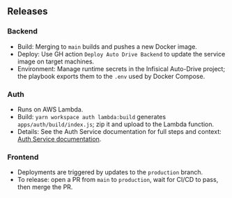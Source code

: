## Releases

### Backend

- Build: Merging to `main` builds and pushes a new Docker image.
- Deploy: Use GH action `Deploy Auto Drive Backend` to update the service image on target machines.
- Environment: Manage runtime secrets in the Infisical Auto-Drive project; the playbook exports them to the `.env` used by Docker Compose.

### Auth

- Runs on AWS Lambda.
- Build: `yarn workspace auth lambda:build` generates `apps/auth/build/index.js`; zip it and upload to the Lambda function.
- Details: See the Auth Service documentation for full steps and context: [Auth Service documentation](./auth.md).

### Frontend

- Deployments are triggered by updates to the `production` branch.
- To release: open a PR from `main` to `production`, wait for CI/CD to pass, then merge the PR.
